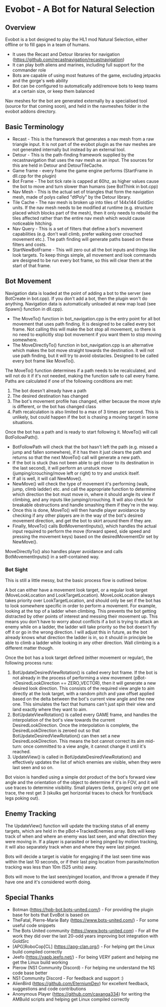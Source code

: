 
Evobot - A Bot for Natural Selection
===============

## Overview

Evobot is a bot designed to play the HL1 mod Natural Selection, either offline or to fill gaps in a team of humans.

* It uses the Recast and Detour libraries for navigation (https://github.com/recastnavigation/recastnavigation)
* It can play both aliens and marines, including full support for the commander role
* Bots are capable of using most features of the game, excluding jetpacks and the gorge's web ability
* Bot can be configured to automatically add/remove bots to keep teams at a certain size, or keep them balanced

Nav meshes for the bot are generated externally by a specialised tool (source for that coming soon), and held in the navmeshes folder in the evobot addons directory.


## Basic Terminology

* Recast - This is the framework that generates a nav mesh from a raw triangle input. It is not part of the evobot plugin as the nav meshes are not generated internally but instead by an external tool.
* Detour - This is the path-finding framework supplied by the recastnavigation that uses the nav mesh as an input. The sources for this are held in Detour and DetourTileCache.
* Game frame - every frame the game engine performs (StartFrame in dll.cpp for the plugin)
* Bot Frame - The bot tick rate is capped at 60hz, as higher values cause the bot to move and turn slower than humans (see BotThink in bot.cpp)
* Nav Mesh - This is the actual set of triangles that form the navigation mesh, made of polys called "dtPoly" by the Detour library.
* Tile Cache - The nav mesh is broken up into tiles of 144x144 GoldSrc units. If the nav mesh needs to be modified at runtime (e.g. structure placed which blocks part of the mesh), then it only needs to rebuild the tiles affected rather than the entire nav mesh which would cause noticeable hitching.
* Nav Query - This is a set of filters that define a bot's movement capabilities (e.g. don't wall climb, prefer walking over crouched movement etc.). The path finding will generate paths based on these filters and costs.
* StartNewBotFrame - This will zero out all the bot inputs and things like look targets. To keep things simple, all movement and look commands are designed to be run every bot frame, so this will clear them at the start of that frame.


## Bot Movement

Navigation data is loaded at the point of adding a bot to the server (see BotCreate in bot.cpp). If you don't add a bot, then the plugin won't do anything. Navigation data is automatically unloaded at new map load (see Spawn() function in dll.cpp).

* The MoveTo() function in bot_navigation.cpp is the entry point for all bot movement that uses path finding. It is designed to be called every bot frame. Not calling this will make the bot stop all movement, so there is no need to explicitly stop bot movement if you want them to stop moving somewhere.
* The MoveDirectlyTo() function in bot_navigation.cpp is an alternative which makes the bot move straight towards the destination. It will not use path finding, but it will try to avoid obstacles. Designed to be called every bot frame like MoveTo().

The MoveTo() function determines if a path needs to be recalculated, and will not do it if it's not needed, making the function safe to call every frame. Paths are calculated if one of the following conditions are met:

1. The bot doesn't already have a path
2. The desired destination has changed
3. The bot's movement profile has changed, either because the move style is different, or the bot has changed class
4. Path recalculation is also limited to a max of 3 times per second. This is unlikely, but could happen if the bot is chasing a moving target in some situations.

Once the bot has a path and is ready to start following it. MoveTo() will call BotFollowPath().

* BotFollowPath will check that the bot hasn't left the path (e.g. missed a jump and fallen somewhere), if it has then it just clears the path and returns so that the next MoveTo() call will generate a new path.
* If the bot is stuck (has not been able to get closer to its destination in the last second), it will perform an unstuck move (jumping/crouching/move left or right) to try and unstick itself.
* If all is well, it will call NewMove().
* NewMove() will check the type of movement it's performing (walk, jump, climb ladder) etc. and call the appropriate function to determine which direction the bot must move in, where it should angle its view if climbing, and any inputs like jumping/crouching. It will also check for breakable obstructions and handle smashing them if they're in the way.
* Once this is done, MoveTo() will then handle player avoidance by checking if any other players are in the way of the bot's desired movement direction, and get the bot to skirt around them if they are.
* Finally, MoveTo() calls BotMovementInputs(), which handles the actual input required to perform the move (forward speed, side speed and pressing the movement keys) based on the desiredMovementDir set by NewMove().

MoveDirectlyTo() also handles player avoidance and calls BotMovementInputs() in a self-contained way.


### Bot Sight

This is still a little messy, but the basic process flow is outlined below.

A bot can either have a movement look target, or a regular look target (MoveLookLocation and LookTargetLocation). MoveLookLocation always takes priority over LookTargetLocation, and should only be set if the bot has to look somewhere specific in order to perform a movement. For example, looking at the top of a ladder when climbing. This prevents the bot getting distracted by other points of interest and messing their movement up. This means you don't have to worry about conflicts if a bot is trying to attack an enemy while on a ladder, the ladder will take priority so the bot doesn't fly off it or go in the wrong direction. I will adjust this in future, as the bot already knows what direction the ladder is in, so it should in principle be able to climb a ladder while looking in any other direction. Wall climbing is a different matter though.

Once the bot has a look target defined (either movement or regular), the following process runs:

1. BotUpdateDesiredViewRotation() is called every bot frame. If the bot is not already in the process of performing a view movement (pBot->DesiredLookDirection == ZERO_VECTOR), then it will generate a new desired look direction. This consists of the required view angle to aim directly at the look target, with a random pitch and yaw offset applied based on the delta between the bot's current view angle and the new one. This simulates the fact that humans can't just spin their view and land exactly where they want to aim.
2. BotUpdateViewRotation() is called every GAME frame, and handles the interpolation of the bot's view towards the current DesiredLookDirection. Once the interpolation is complete, the DesiredLookDirection is zeroed out so that BotUpdateDesiredViewRotation() can then set a new DesiredLookDirection. This means the bot cannot correct its aim mid-turn: once committed to a view angle, it cannot change it until it's reached.
3. UpdateView() is called in BotUpdateDesiredViewRotation() and effectively updates the list of which enemies are visible, when they were last seen and so on.

Bot vision is handled using a simple dot product of the bot's forward view angle and the orientation of the object to determine if it's in FOV, and it will use traces to determine visibility. Small players (lerks, gorges) only get one trace, the rest get 3 (skulks get horizontal traces to check for front/back legs poking out).


## Enemy Tracking

The UpdateView() function will update the tracking status of all enemy targets, which are held in the pBot->TrackedEnemies array. Bots will keep track of when and where an enemy was last seen, and what direction they were moving in. If a player is parasited or being pinged by motion tracking, it will also separately track when and where they were last pinged.

Bots will decide a target is viable for engaging if the last seen time was within the last 10 seconds, or if their last ping location from parasite/motion tracking was less than 10m (525 units) away.

Bots will move to the last seen/pinged location, and throw a grenade if they have one and it's considered worth doing.


## Special Thanks

* Botman (https://hpb-bot.bots-united.com/) - For providing the plugin base for bots that EvoBot is based on
* TheFatal, Pierre-Marie Baty  (https://www.bots-united.com/) - For some useful code snippets
* The Bots United community (https://www.bots-united.com) - For all the work they did over the last 20-odd years improving bot integration with GoldSrc
* [APG]RoboCop[CL] (https://apg-clan.org/) - For helping get the Linux build compiled correctly
* Jeefo (https://yapb.jeefo.net/) - For being VERY patient and helping me get the Linux build working
* Pierow (NS1 Community Discord) - For helping me understand the NS code base better
* NS1 Community Discord - For feedback and support :)
* AlienBird (https://github.com/EterniumDev) for excellent feedback, suggestions and code contributions
* Anonymous Player (https://github.com/caxanga334) for writing the AMBuild scripts and helping get Linux compiled correctly
